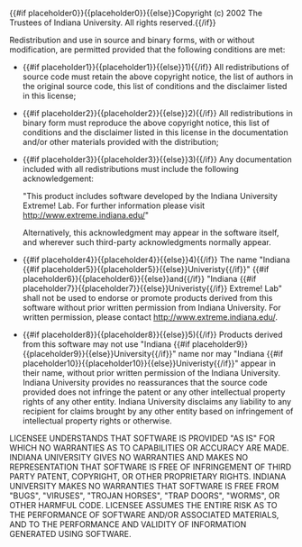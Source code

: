 {{#if placeholder0}}{{placeholder0}}{{else}}Copyright (c) 2002 The Trustees of Indiana University. All rights reserved.{{/if}}

Redistribution and use in source and binary forms, with or without modification, are permitted provided that the following conditions are met:

* {{#if placeholder1}}{{placeholder1}}{{else}}1){{/if}} All redistributions of source code must retain the above copyright notice, the list of authors in the original source code, this list of conditions and the disclaimer listed in this license;
* {{#if placeholder2}}{{placeholder2}}{{else}}2){{/if}} All redistributions in binary form must reproduce the above copyright notice, this list of conditions and the disclaimer listed in this license in the documentation and/or other materials provided with the distribution;
* {{#if placeholder3}}{{placeholder3}}{{else}}3){{/if}} Any documentation included with all redistributions must include the following acknowledgement:

  &quot;This product includes software developed by the Indiana University Extreme! Lab. For further information please visit http://www.extreme.indiana.edu/&quot;

  Alternatively, this acknowledgment may appear in the software itself, and wherever such third-party acknowledgments normally appear.

* {{#if placeholder4}}{{placeholder4}}{{else}}4){{/if}} The name &quot;Indiana {{#if placeholder5}}{{placeholder5}}{{else}}Univeristy{{/if}}&quot; {{#if placeholder6}}{{placeholder6}}{{else}}and{{/if}} &quot;Indiana {{#if placeholder7}}{{placeholder7}}{{else}}Univeristy{{/if}} Extreme! Lab&quot; shall not be used to endorse or promote products derived from this software without prior written permission from Indiana University. For written permission, please contact http://www.extreme.indiana.edu/.
* {{#if placeholder8}}{{placeholder8}}{{else}}5){{/if}} Products derived from this software may not use &quot;Indiana {{#if placeholder9}}{{placeholder9}}{{else}}University{{/if}}&quot; name nor may &quot;Indiana {{#if placeholder10}}{{placeholder10}}{{else}}Univeristy{{/if}}&quot; appear in their name, without prior written permission of the Indiana University. Indiana University provides no reassurances that the source code provided does not infringe the patent or any other intellectual property rights of any other entity. Indiana University disclaims any liability to any recipient for claims brought by any other entity based on infringement of intellectual property rights or otherwise.

LICENSEE UNDERSTANDS THAT SOFTWARE IS PROVIDED &quot;AS IS&quot; FOR WHICH NO WARRANTIES AS TO CAPABILITIES OR ACCURACY ARE MADE. INDIANA UNIVERSITY GIVES NO WARRANTIES AND MAKES NO REPRESENTATION THAT SOFTWARE IS FREE OF INFRINGEMENT OF THIRD PARTY PATENT, COPYRIGHT, OR OTHER PROPRIETARY RIGHTS. INDIANA UNIVERSITY MAKES NO WARRANTIES THAT SOFTWARE IS FREE FROM &quot;BUGS&quot;, &quot;VIRUSES&quot;, &quot;TROJAN HORSES&quot;, &quot;TRAP DOORS&quot;, &quot;WORMS&quot;, OR OTHER HARMFUL CODE. LICENSEE ASSUMES THE ENTIRE RISK AS TO THE PERFORMANCE OF SOFTWARE AND/OR ASSOCIATED MATERIALS, AND TO THE PERFORMANCE AND VALIDITY OF INFORMATION GENERATED USING SOFTWARE.